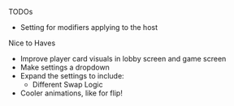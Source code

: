 TODOs
- Setting for modifiers applying to the host

Nice to Haves
- Improve player card visuals in lobby screen and game screen
- Make settings a dropdown
- Expand the settings to include:
    - Different Swap Logic
- Cooler animations, like for flip!